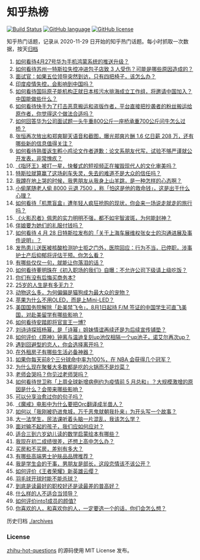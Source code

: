 # 知乎热榜
[![Build Status](https://github.com/ToWeLong/zhihu-hot-questions/workflows/CI/badge.svg)](https://github.com/ToWeLong/zhihu-hot-questions/actions)
[![GitHub language](https://img.shields.io/badge/language-golang-orange.svg)](https://golang.org/)
[![GitHub license](https://img.shields.io/github/license/ToWeLong/zhihu-hot-questions)](https://github.com/ToWeLong/zhihu-hot-questions/blob/main/LICENSE)

知乎热门话题，记录从 2020-11-29 日开始的知乎热门话题。每小时抓取一次数据，按天[归档](./archives)

<!-- BEGIN -->

1. [如何看待4月27号华为手机鸿蒙系统的推送升级？](https://www.zhihu.com/question/456862831)
1. [如何看待苏州一特斯拉失控冲进包子店致 3 人受伤？可能是哪些原因造成的？](https://www.zhihu.com/question/456824609)
1. [面试官：如果五位领导突然到访，只有四把椅子，该怎么办？](https://www.zhihu.com/question/456412666)
1. [印度疫情失控，会影响到中国吗？](https://www.zhihu.com/question/456775767)
1. [如何看待国际原子能机构正就日本核污水排海成立工作组，将邀请中国加入？中国能做些什么？](https://www.zhihu.com/question/456690380)
1. [如何看待快手为了打击恶意搬运和盗版作者，平台直接把抄袭者的粉丝搬运给原作者，你觉得这个做法合适吗？](https://www.zhihu.com/question/456833182)
1. [如何回答华为公司面试题一头牛重800公斤一座桥承重700公斤问牛怎么过桥？](https://www.zhihu.com/question/455269838)
1. [张恒再次放出和郑爽聊天语音和截图，曝光郑爽片酬 1.6 亿日薪 208 万，还有哪些新的信息值得关注？](https://www.zhihu.com/question/456689667)
1. [如何看待熟蛋返生孵小鸡论文作者道歉：论文系朋友代写，试验不够严谨就公开发表，非常愧疚？](https://www.zhihu.com/question/456935008)
1. [《指环王》被打一星，快餐式的短视频正在摧毁现代人的文化审美吗？](https://www.zhihu.com/question/455715097)
1. [特斯拉就算赢了这场刹车失灵，失去的难道不是大众的信任吗？](https://www.zhihu.com/question/456103976)
1. [我蹲在地上哭的时候，我男朋友从我身上山羊跳，是一种怎样的心态啊？](https://www.zhihu.com/question/51865062)
1. [小偷尾随老人偷 8000 元退 7500 ，称「怕这是他的救命钱」，这是出于什么心理？](https://www.zhihu.com/question/456602957)
1. [如何看待「机票盲盒」遭年轻人疯狂抢购的现状，你会来一场说走就走的旅行吗？](https://www.zhihu.com/question/455933441)
1. [《火影忍者》佩恩的实力明明不强，都不如宇智波斑，为何能封神？](https://www.zhihu.com/question/438703482)
1. [伴娘要为她们的礼服付钱吗？](https://www.zhihu.com/question/439537108)
1. [如何看待 4 月 28 日特斯拉发布的「关于上海车展维权张女士的沟通进展及事件说明」？](https://www.zhihu.com/question/456943501)
1. [发热患儿送医被核酸检测护士拒之门外，医院回应：行为不当，已停职，涉事护士产后抑郁将评估干预。你怎么看？](https://www.zhihu.com/question/456809246)
1. [有哪些仅仅一句，就能让你落泪的话？](https://www.zhihu.com/question/46610079)
1. [如何看待董明珠在《初入职场的我们》自曝：不允许公司下级请上级吃饭？](https://www.zhihu.com/question/456868276)
1. [你们有没有后悔买商务本?](https://www.zhihu.com/question/447200202)
1. [25岁的人生是有多无力？](https://www.zhihu.com/question/362423000)
1. [动物这么多，为何偏偏是猫狗成为最大众的宠物？](https://www.zhihu.com/question/455496520)
1. [苹果为什么不用OLED，而是上Mini-LED？](https://www.zhihu.com/question/455743655)
1. [美国国务院解除「赴美禁飞令」，8月1日起持 F/M 签证的中国学生可直飞美国，对赴美留学有哪些影响？](https://www.zhihu.com/question/456808004)
1. [如何看待安踏即将官宣王一博?](https://www.zhihu.com/question/456777013)
1. [刘诗诗探班杨幂，是「诗幂」姐妹情谊再续还是为后续宣传铺垫？](https://www.zhihu.com/question/456442317)
1. [如何评价《原神》钟离与温迪复刻up池仅相隔一个up池子，诺艾尔再次up？](https://www.zhihu.com/question/456642323)
1. [遇到回避型的恋人，你会选择离开吗？](https://www.zhihu.com/question/451173048)
1. [在外租房子有哪些生活必备神器？](https://www.zhihu.com/question/23721958)
1. [如果你每天前8个三分球命中率为100%，在 NBA 会获得几个冠军？](https://www.zhihu.com/question/456430700)
1. [为什么现在聚餐大多数都是吃的火锅而不是炒菜？](https://www.zhihu.com/question/450776646)
1. [老师会哭吗？你见过老师哭吗？](https://www.zhihu.com/question/450470244)
1. [如何看待世卫称「上周全球新增病例约为疫情前 5 月总和」？大规模激增的原因是什么？会带来哪些影响？](https://www.zhihu.com/question/456769223)
1. [可以分享治愈过你的句子吗？](https://www.zhihu.com/question/456076211)
1. [《魔戒》电影中为什么要把Orc翻译成半兽人？](https://www.zhihu.com/question/452534681)
1. [如何以「我刚被扔进鬼城，万千恶鬼就朝我扑来」为开头写一个故事？](https://www.zhihu.com/question/452094421)
1. [大一法学生，民法课听着头脑一片混乱，我该怎么学？](https://www.zhihu.com/question/455998398)
1. [面对输不起的孩子，我们应如何应对？](https://www.zhihu.com/question/308020700)
1. [适合三到六岁幼儿读的数学启蒙绘本有哪些？](https://www.zhihu.com/question/265760341)
1. [我现在初二成绩很差，还想上高中怎么办？](https://www.zhihu.com/question/456403634)
1. [买房和不买房，差别有多大？](https://www.zhihu.com/question/425084039)
1. [有哪些高端男士护肤品品牌推荐？](https://www.zhihu.com/question/33439391)
1. [我是学生会的干事，男朋友是部长，这段恋情该不该公开？](https://www.zhihu.com/question/305452167)
1. [如何评价《王者荣耀》新英雄云缨？](https://www.zhihu.com/question/456762502)
1. [羽毛球开球时能不能杀球？](https://www.zhihu.com/question/455936801)
1. [到底是读最好的职校好还是读最差的普高好？](https://www.zhihu.com/question/452237521)
1. [什么样的人不适合当领导？](https://www.zhihu.com/question/324628127)
1. [如何评价into1成员的颜值?](https://www.zhihu.com/question/456470539)
1. [你喜欢的人，和喜欢你的人，一定要选一个的话，你们会怎么想？](https://www.zhihu.com/question/453513190)

<!-- END -->

历史归档 [./archives](./archives)


### License
[zhihu-hot-questions](https://github.com/towelong/zhihu-hot-questions) 的源码使用 MIT License 发布。